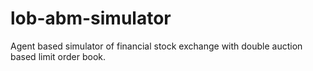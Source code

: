 # lob-abm-simulator
Agent based simulator of financial stock exchange with double auction based limit order book.
